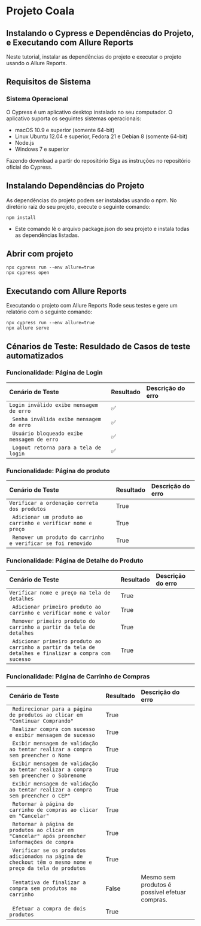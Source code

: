 # Projeto Coala


## Instalando o Cypress e Dependências do Projeto, e Executando com Allure Reports
Neste tutorial, instalar as dependências do projeto e executar o projeto usando o Allure Reports.

## Requisitos de Sistema
### Sistema Operacional
O Cypress é um aplicativo desktop instalado no seu computador. O aplicativo suporta os seguintes sistemas operacionais:

- macOS 10.9 e superior (somente 64-bit)
- Linux Ubuntu 12.04 e superior, Fedora 21 e Debian 8 (somente 64-bit)
- Node.js
- Windows 7 e superior

Fazendo download a partir do repositório
Siga as instruções no repositório oficial do Cypress.

## Instalando Dependências do Projeto
As dependências do projeto podem ser instaladas usando o npm. No diretório raiz do seu projeto, execute o seguinte comando:


```
npm install 
```
- Este comando lê o arquivo package.json do seu projeto e instala todas as dependências listadas.
## Abrir com projeto

```
npx cypress run --env allure=true
npx cypress open
```


##	Executando com Allure Reports

Executando o projeto com Allure Reports
Rode seus testes e gere um relatório com o seguinte comando:

```
npx cypress run --env allure=true
npx allure serve
```

## Cénarios de Teste: Resuldado de Casos de teste automatizados

### Funcionalidade: Página de Login

| Cenário de Teste                                        | Resultado | Descrição do erro |                                                                                                                                                                                                                                                 
| :------------------------------------------------------ | :-----------------------|:------------------|
| `Login inválido exibe mensagem de erro`                 | :white_check_mark:      |                   |
| ` Senha inválida exibe mensagem de erro`                |	:white_check_mark:      |                   |
| ` Usuário bloqueado exibe mensagem de erro`             |	:white_check_mark:      |                   |
| ` Logout retorna para a tela de login`                  |	:white_check_mark:      |                   |


### Funcionalidade: Página do produto

| Cenário de Teste                                               | Resultado | Descrição do erro |                                                                                                                                                                                                                                                 
| :--------------------------------------------------------------| :---------|:------------------|
| `Verificar a ordenação correta dos produtos`                   | True      |                   |
| ` Adicionar um produto ao carrinho e verificar nome e preço`   | True      |                   |
| ` Remover um produto do carrinho e verificar se foi removido`  | True      |                   |

### Funcionalidade: Página de Detalhe do Produto

| Cenário de Teste                                                                                       | Resultado | Descrição do erro |                                                                                                                                                                                                                                                 
| :------------------------------------------------------------------------------------------------------| :---------|:------------------|
| `Verificar nome e preço na tela de detalhes`                                                           | True      |                   |
| ` Adicionar primeiro produto ao carrinho e verificar nome e valor`                                     | True      |                   |
| ` Remover primeiro produto do carrinho a partir da tela de detalhes`                                   | True      |                   |
| ` Adicionar primeiro produto ao carrinho a partir da tela de detalhes e finalizar a compra com sucesso`| True      |                   |



### Funcionalidade: Página de Carrinho de Compras

| Cenário de Teste                                                                                           | Resultado | Descrição do erro |                                                                                                                                                                                                                                                 
| :----------------------------------------------------------------------------------------------------------| :---------|:------------------------------------------------------------------|
| ` Redirecionar para a página de produtos ao clicar em "Continuar Comprando"`                               | True      |                                                                   |
| ` Realizar compra com sucesso e exibir mensagem de sucesso`                                                | True      |                                                                   |
| ` Exibir mensagem de validação ao tentar realizar a compra sem preencher o Nome`                           | True      |                                                                   |
| ` Exibir mensagem de validação ao tentar realizar a compra sem preencher o Sobrenome`                      | True      |                                                                   |
| ` Exibir mensagem de validação ao tentar realizar a compra sem preencher o CEP"`                           | True      |                                                                   |
| ` Retornar à página do carrinho de compras ao clicar em "Cancelar"`                                        | True      |                                                                   |
| ` Retornar à página de produtos ao clicar em "Cancelar" após preencher informações de compra`              | True      |                                                                   |
| ` Verificar se os produtos adicionados na página de checkout têm o mesmo nome e preço da tela de produtos` | True      |                                                                   |
| ` Tentativa de finalizar a compra sem produtos no carrinho`                                                | False     |  Mesmo sem produtos é possivel efetuar compras.                   |
| ` Efetuar a compra de dois produtos`                                                                       | True      |                                                                   |
